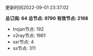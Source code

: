 更新时间2022-09-01 23:37:02

**总订阅: 64**
**总节点: 9790**
**有效节点: 2168**
- trojan节点: 192
- v2ray节点: 1661
- ssr节点: 4
- ss节点: 311
